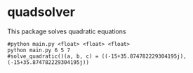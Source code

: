 # quadsolver

This package solves quadratic equations

```shell
#python main.py <float> <float> <float>
python main.py 6 5 7
#solve_quadratic()(a, b, c) = ((-15+35.874782229304195j), (-15+35.874782229304195j))
```
